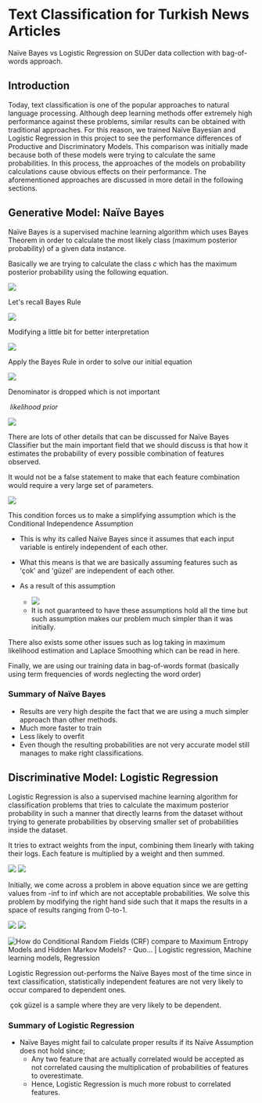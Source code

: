 # Text Classification for Turkish News Articles

 Naïve Bayes vs Logistic Regression on SUDer data collection with bag-of-words approach.

## Introduction

Today, text classification is one of the popular approaches to natural language processing. Although deep learning methods offer extremely high performance against these problems, similar results can be obtained with traditional approaches. For this reason, we trained Naïve Bayesian and Logistic Regression in this project to see the performance differences of Productive and Discriminatory Models. This comparison was initially made because both of these models were trying to calculate the same probabilities. In this process, the approaches of the models on probability calculations cause obvious effects on their performance. The aforementioned approaches are discussed in more detail in the following sections.

## Generative Model: Naïve Bayes

Naïve Bayes is a supervised machine learning algorithm which uses Bayes Theorem in order to calculate the most likely class (maximum posterior probability) of a given data instance.

Basically we are trying to calculate the class *c* which has the maximum posterior probability using the following equation.

<img src="https://latex.codecogs.com/svg.latex?\Large&space;Class=argmax(P(c|d))" />

Let's recall Bayes Rule 

<img src="https://latex.codecogs.com/svg.latex?\Large&space;P(a|b)=\frac{{P(b|a)}\times{P(a)}}{P(b)}" />

Modifying a little bit for better interpretation

<img src="https://latex.codecogs.com/svg.latex?\Large&space;P(class|data)=\frac{{P(data|class)}\times{P(class)}}{P(data)}" />

Apply the Bayes Rule in order to solve our initial equation

<img src="https://latex.codecogs.com/svg.latex?\Large&space;Class=argmax(\frac{{P(data|class)}\times{P(class)}}{P(data)})" />

Denominator is dropped which is not important

​																				*likelihood*                        	*prior*

<img src="https://latex.codecogs.com/svg.latex?\Large&space;Class=argmax({P(data|class)}\times{P(class)})" />



There are lots of other details that can be discussed for Naïve Bayes Classifier but the main important field that we should discuss is that how it estimates the probability of every possible combination of features observed.

It would not be a false statement to make that each feature combination would require a very large set of parameters.

<img src="https://latex.codecogs.com/svg.latex?\Large&space;Class=argmax({P(f1,f2,...fN|class)}\times{P(class)})" />



This condition forces us to make a simplifying assumption which is the Conditional Independence Assumption

 - This is why its called Naïve Bayes since it assumes that each input variable is entirely independent of each other.

 - What this means is that we are basically assuming features such as 'çok' and 'güzel' are independent of each other.

 - As a result of this assumption
    - <img src="https://latex.codecogs.com/svg.latex?\Large&space;{P(f1,f2,...fN|class)}={P(f1|class)}{P(f2|class)}...{P(fN|class)}" />
    - It is not guaranteed to have these assumptions hold all the time but such assumption makes our problem much simpler than it was initially.

There also exists some other issues such as log taking in maximum likelihood estimation and Laplace Smoothing which can be read in here.

Finally, we are using our training data in bag-of-words format (basically using term frequencies of words neglecting the word order)

### Summary of Naïve Bayes

 - Results are very high despite the fact that we are using a much simpler approach than other methods.
 - Much more faster to train
 - Less likely to overfit
 - Even though the resulting probabilities are not very accurate model still manages to make right classifications.



## Discriminative Model: Logistic Regression

Logistic Regression is also a supervised machine learning algorithm for classification problems that tries to calculate the maximum posterior probability in such a manner that directly learns from the dataset without trying to generate probabilities by observing smaller set of probabilities inside the dataset.

It tries to extract weights from the input, combining them linearly with taking their logs. Each feature is multiplied by a weight and then summed.

<img src="https://latex.codecogs.com/svg.latex?\Large&space;Class=argmax(P(c|d))" />

<img src="https://latex.codecogs.com/svg.latex?\Large&space;P(class|data)=$$\sum_{i=1}^Nw_if_i  " />

Initially, we come across a problem in above equation since we are getting values from -inf to inf which are not acceptable probabilities. We solve this problem by modifying the right hand side such that it maps the results in a space of results ranging from 0-to-1.

<img src="https://latex.codecogs.com/svg.latex?\Large&space;\sigma( w^T x + b) = \frac{1}{1 + e^{-(w^T x + b)}}" />

<img src="https://latex.codecogs.com/svg.latex?\Large&space;P(class|data)=\dfrac{exp(\sum_{i=1}^Nw_if_i)}{\sum_{C}exp(\sum_{i=1}^Nw_if_i)}" />

![How do Conditional Random Fields (CRF) compare to Maximum Entropy Models  and Hidden Markov Models? - Quo… | Logistic regression, Machine learning  models, Regression](https://i.pinimg.com/originals/1d/3f/9c/1d3f9cefc0de33cfebe71bbc237ccc6b.png)



Logistic Regression out-performs the Naïve Bayes most of the time since in text classification, statistically independent features are not very likely to occur compared to dependent ones.

​						çok güzel is a sample where they are very likely to be dependent.

### Summary of Logistic Regression

 - Naïve Bayes might fail to calculate proper results if its Naïve Assumption does not hold since;
    - Any two feature that are actually correlated would be accepted as not correlated causing the multiplication of probabilities of features to overestimate.
    - Hence, Logistic Regression is much more robust to correlated features.

